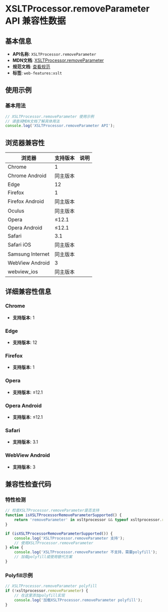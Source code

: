 # XSLTProcessor.removeParameter API 兼容性数据

## 基本信息

- **API名称**: `XSLTProcessor.removeParameter`
- **MDN文档**: [XSLTProcessor.removeParameter](https://developer.mozilla.org/docs/Web/API/XSLTProcessor/removeParameter)
- **规范文档**: [查看规范](https://dom.spec.whatwg.org/#dom-xsltprocessor-removeparameter)
- **标签**: `web-features:xslt`

## 使用示例

### 基本用法

```javascript
// XSLTProcessor.removeParameter 使用示例
// 请查阅MDN文档了解具体用法
console.log('XSLTProcessor.removeParameter API');
```

## 浏览器兼容性

| 浏览器 | 支持版本 | 说明 |
|--------|----------|------|
| Chrome | 1 |  |
| Chrome Android | 同主版本 |  |
| Edge | 12 |  |
| Firefox | 1 |  |
| Firefox Android | 同主版本 |  |
| Oculus | 同主版本 |  |
| Opera | ≤12.1 |  |
| Opera Android | ≤12.1 |  |
| Safari | 3.1 |  |
| Safari iOS | 同主版本 |  |
| Samsung Internet | 同主版本 |  |
| WebView Android | 3 |  |
| webview_ios | 同主版本 |  |

## 详细兼容性信息

### Chrome

- **支持版本**: 1

### Edge

- **支持版本**: 12

### Firefox

- **支持版本**: 1

### Opera

- **支持版本**: ≤12.1

### Opera Android

- **支持版本**: ≤12.1

### Safari

- **支持版本**: 3.1

### WebView Android

- **支持版本**: 3

## 兼容性检查代码

### 特性检测

```javascript
// 检查XSLTProcessor.removeParameter是否支持
function isXSLTProcessorRemoveParameterSupported() {
    return 'removeParameter' in xsltprocessor && typeof xsltprocessor.removeParameter === 'function';
}

if (isXSLTProcessorRemoveParameterSupported()) {
    console.log('XSLTProcessor.removeParameter 支持');
    // 使用XSLTProcessor.removeParameter
} else {
    console.log('XSLTProcessor.removeParameter 不支持，需要polyfill');
    // 加载polyfill或使用替代方案
}
```

### Polyfill示例

```javascript
// XSLTProcessor.removeParameter polyfill
if (!xsltprocessor.removeParameter) {
    // 在这里添加polyfill实现
    console.log('加载XSLTProcessor.removeParameter polyfill');
}
```

